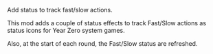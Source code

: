 Add status to track fast/slow actions.

This mod adds a couple of status effects to track Fast/Slow actions as status icons for Year Zero system games.

Also, at the start of each round, the Fast/Slow status are refreshed.
